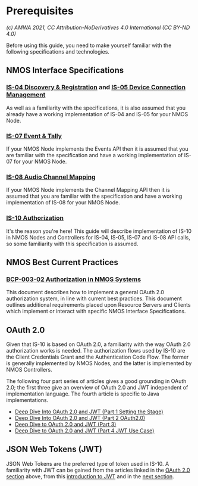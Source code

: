 # Prerequisites
_(c) AMWA 2021, CC Attribution-NoDerivatives 4.0 International (CC BY-ND 4.0)_

Before using this guide, you need to make yourself familiar with the following specifications and technologies.

## NMOS Interface Specifications

### [IS-04 Discovery & Registration](https://specs.amwa.tv/is-04/) and [IS-05 Device Connection Management](https://specs.amwa.tv/is-05/)
As well as a familiarity with the specifications, it is also assumed that you already have a working implementation of IS-04 and IS-05 for your NMOS Node.

### [IS-07 Event & Tally](https://specs.amwa.tv/is-07/)
If your NMOS Node implements the Events API then it is assumed that you are familiar with the specification and have a working implementation of IS-07 for your NMOS Node.

### [IS-08 Audio Channel Mapping](https://specs.amwa.tv/is-08/)
If your NMOS Node implements the Channel Mapping API then it is assumed that you are familiar with the specification and have a working implementation of IS-08 for your NMOS Node.

### [IS-10 Authorization](https://specs.amwa.tv/is-10/)
It's the reason you're here! This guide will describe implementation of IS-10 in NMOS Nodes and Controllers for IS-04, IS-05, IS-07 and IS-08 API calls, so some familiarity with this specification is assumed.

## NMOS Best Current Practices

### [BCP-003-02 Authorization in NMOS Systems](https://specs.amwa.tv/bcp-003-02/)
This document describes how to implement a general OAuth 2.0 authorization system, in line with current best practices. This document outlines additional requirements placed upon Resource Servers and Clients which implement or interact with specific NMOS Interface Specifications.

## OAuth 2.0
Given that IS-10 is based on OAuth 2.0, a familiarity with the way OAuth 2.0 authorization works is needed. The authorization flows used by IS-10 are the Client Credentials Grant and the Authentication Code Flow. The former is generally implemented by NMOS Nodes, and the latter is implemented by NMOS Controllers.

The following four part series of articles gives a good grounding in OAuth 2.0; the first three give an overview of OAuth 2.0 and JWT independent of implementation language. The fourth article is specific to Java implementations.

- [Deep Dive Into OAuth 2.0 and JWT (Part 1 Setting the
   Stage)](https://dzone.com/articles/deep-dive-to-oauth20-amp-jwt-part-1-setting-the-st
   "https://dzone.com/articles/deep-dive-to-oauth20-amp-jwt-part-1-setting-the-st")
- [Deep Dive Into OAuth 2.0 and JWT (Part 2
   OAuth2.0)](https://dzone.com/articles/deep-dive-to-oauth20-amp-jwt-part-2-oauth20)
- [Deep Dive to OAuth 2.0 and JWT (Part
   3)](https://dzone.com/articles/deep-dive-to-oauth20-amp-jwt-part-3-jwt)
- [Deep Dive to OAuth 2.0 and JWT (Part 4 JWT Use
   Case)](https://dzone.com/articles/what-is-zuul)

## JSON Web Tokens (JWT)
JSON Web Tokens are the preferred type of token used in IS-10. A familiarity with JWT can be gained from the articles linked in the [OAuth 2.0 section](2.0.%20Prerequisites.md#oauth-20) above, from this [introduction to JWT](https://jwt.io/introduction) and in the [next section](2.1.%20JSON%20Web%20Tokens%20(JWT).md).
